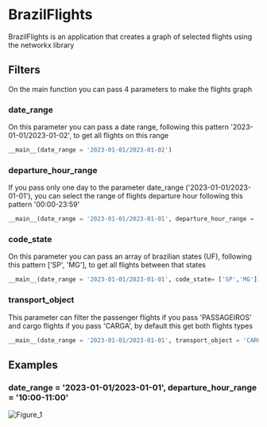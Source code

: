 # BrazilFlights

BrazilFlights is an application that creates a graph of selected flights using the networkx library

## Filters

On the main function you can pass 4 parameters to make the flights graph

### date_range

On this parameter you can pass a date range, following this pattern '2023-01-01/2023-01-02', to get all flights on this range

```python
__main__(date_range = '2023-01-01/2023-01-02')
```

### departure_hour_range

If you pass only one day to the parameter date_range ('2023-01-01/2023-01-01'), you can select the range of flights departure hour following this pattern '00:00-23:59'

```python
__main__(date_range = '2023-01-01/2023-01-01', departure_hour_range = '10:00-11:00')
```

### code_state

On this parameter you can pass an array of brazilian states (UF), following this pattern ['SP', 'MG'], to get all flights between that states

```python
__main__(date_range = '2023-01-01/2023-01-01', code_state= ['SP','MG'])
```

### transport_object

This parameter can filter the passenger flights if you pass 'PASSAGEIROS' and cargo flights if you pass 'CARGA', by default this get both flights types

```python
__main__(date_range = '2023-01-01/2023-01-01', transport_object = 'CARGA')
```

## Examples

### date_range = '2023-01-01/2023-01-01', departure_hour_range = '10:00-11:00'

![Figure_1](https://user-images.githubusercontent.com/55093266/231880913-13162aae-f9f7-483a-8b48-b30f3a715e67.png)
